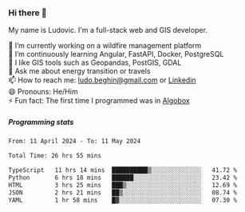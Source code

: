 ### Hi there 👋

My name is Ludovic. I'm a full-stack web and GIS developer.

 🔭 I’m currently working on a wildfire management platform<br/>
 🌱 I’m continuously learning Angular, FastAPI, Docker, PostgreSQL<br/>
 👯 I like GIS tools such as Geopandas, PostGIS, GDAL<br/>
 💬 Ask me about energy transition or travels<br/>
 📫 How to reach me: ludo.beghin@gmail.com or [Linkedin](https://www.linkedin.com/in/ludovic-beghin/)<br/>
 😄 Pronouns: He/Him<br/>
 ⚡ Fun fact: The first time I programmed was in [Algobox](https://fr.wikipedia.org/wiki/Algobox)<br/>

##### Programming stats
<!--START_SECTION:waka-->

```txt
From: 11 April 2024 - To: 11 May 2024

Total Time: 26 hrs 55 mins

TypeScript   11 hrs 14 mins  ██████████▒░░░░░░░░░░░░░░   41.72 %
Python       6 hrs 18 mins   ██████░░░░░░░░░░░░░░░░░░░   23.42 %
HTML         3 hrs 25 mins   ███▒░░░░░░░░░░░░░░░░░░░░░   12.69 %
JSON         2 hrs 21 mins   ██▒░░░░░░░░░░░░░░░░░░░░░░   08.74 %
YAML         1 hr 58 mins    █▓░░░░░░░░░░░░░░░░░░░░░░░   07.30 %
```

<!--END_SECTION:waka-->
